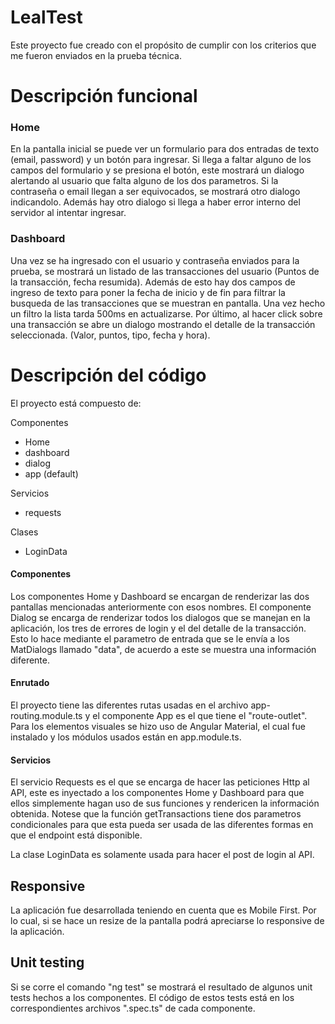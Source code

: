 # LealTest

Este proyecto fue creado con el propósito de cumplir con los criterios que me fueron enviados en la prueba técnica.

# Descripción funcional

### Home

En la pantalla inicial se puede ver un formulario para dos entradas de texto (email, password) y un botón para ingresar.
Si llega a faltar alguno de los campos del formulario y se presiona el botón, este mostrará un dialogo alertando al usuario que falta alguno de los dos parametros.
Si la contraseña o email llegan a ser equivocados, se mostrará otro dialogo indicandolo.
Además hay otro dialogo si llega a haber error interno del servidor al intentar ingresar.

### Dashboard

Una vez se ha ingresado con el usuario y contraseña enviados para la prueba, se mostrará un listado de las transacciones del usuario (Puntos de la transacción, fecha resumida).
Además de esto hay dos campos de ingreso de texto para poner la fecha de inicio y de fin para filtrar la busqueda de las transacciones que se muestran en pantalla. Una vez hecho un filtro la lista tarda 500ms en actualizarse.
Por último, al hacer click sobre una transacción se abre un dialogo mostrando el detalle de la transacción seleccionada. (Valor, puntos, tipo, fecha y hora).

# Descripción del código

El proyecto está compuesto de:

Componentes
- Home
- dashboard
- dialog
- app (default)

Servicios
- requests

Clases
- LoginData

#### Componentes

Los componentes Home y Dashboard se encargan de renderizar las dos pantallas mencionadas anteriormente con esos nombres.
El componente Dialog se encarga de renderizar todos los dialogos que se manejan en la aplicación, los tres de errores de login y el del detalle de la transacción. Esto lo hace mediante el parametro de entrada que se le envía a los MatDialogs llamado "data", de acuerdo a este se muestra una información diferente.

#### Enrutado

El proyecto tiene las diferentes rutas usadas en el archivo app-routing.module.ts y el componente App es el que tiene el "route-outlet".
Para los elementos visuales se hizo uso de Angular Material, el cual fue instalado y los módulos usados están en app.module.ts.

#### Servicios

El servicio Requests es el que se encarga de hacer las peticiones Http al API, este es inyectado a los componentes Home y Dashboard para que ellos simplemente hagan uso de sus funciones y rendericen la información obtenida. Notese que la función getTransactions tiene dos parametros condicionales para que esta pueda ser usada de las diferentes formas en que el endpoint está disponible.

La clase LoginData es solamente usada para hacer el post de login al API.

## Responsive

La aplicación fue desarrollada teniendo en cuenta que es Mobile First. Por lo cual, si se hace un resize de la pantalla podrá apreciarse lo responsive de la aplicación.

## Unit testing

Si se corre el comando "ng test" se mostrará el resultado de algunos unit tests hechos a los componentes. El código de estos tests está en los correspondientes archivos ".spec.ts" de cada componente.